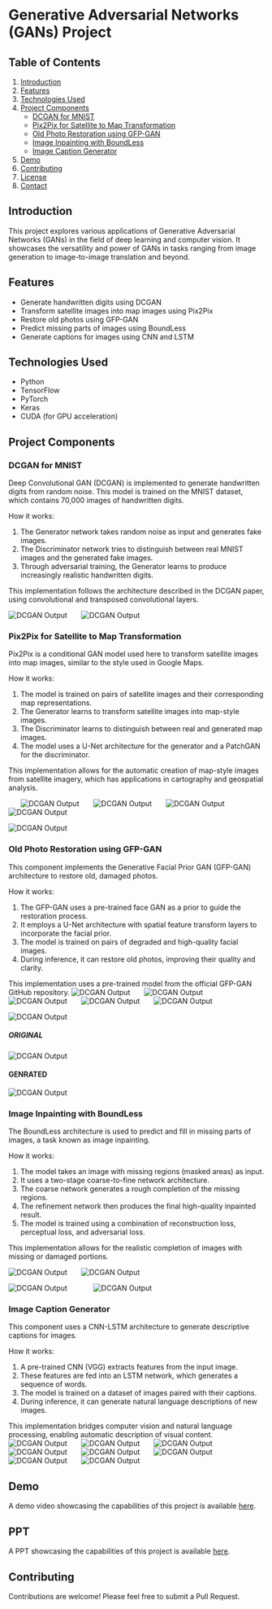 # Generative Adversarial Networks (GANs) Project

## Table of Contents
1. [Introduction](#introduction)
2. [Features](#features)
3. [Technologies Used](#technologies-used)
4. [Project Components](#project-components)
   - [DCGAN for MNIST](#dcgan-for-mnist)
   - [Pix2Pix for Satellite to Map Transformation](#pix2pix-for-satellite-to-map-transformation)
   - [Old Photo Restoration using GFP-GAN](#old-photo-restoration-using-gfp-gan)
   - [Image Inpainting with BoundLess](#image-inpainting-with-boundless)
   - [Image Caption Generator](#image-caption-generator)
5. [Demo](#demo)
6. [Contributing](#contributing)
7. [License](#license)
8. [Contact](#contact)

## Introduction

This project explores various applications of Generative Adversarial Networks (GANs) in the field of deep learning and computer vision. It showcases the versatility and power of GANs in tasks ranging from image generation to image-to-image translation and beyond.

## Features

- Generate handwritten digits using DCGAN
- Transform satellite images into map images using Pix2Pix
- Restore old photos using GFP-GAN
- Predict missing parts of images using BoundLess
- Generate captions for images using CNN and LSTM

## Technologies Used

- Python
- TensorFlow
- PyTorch
- Keras
- CUDA (for GPU acceleration)

## Project Components

### DCGAN for MNIST

Deep Convolutional GAN (DCGAN) is implemented to generate handwritten digits from random noise. This model is trained on the MNIST dataset, which contains 70,000 images of handwritten digits.

How it works:
1. The Generator network takes random noise as input and generates fake images.
2. The Discriminator network tries to distinguish between real MNIST images and the generated fake images.
3. Through adversarial training, the Generator learns to produce increasingly realistic handwritten digits.

This implementation follows the architecture described in the DCGAN paper, using convolutional and transposed convolutional layers.

![DCGAN Output](./Number%20Genrator/WGAN1.png)
&nbsp;
&nbsp;
&nbsp;
![DCGAN Output](./Number%20Genrator/WGAN2.png)
&nbsp;
&nbsp;
&nbsp;
<!-- ![DCGAN Output](./Number%20Genrator/DCGAN.png) -->
<!-- ![DCGAN Output](./Number%20Genrator/) -->




### Pix2Pix for Satellite to Map Transformation

Pix2Pix is a conditional GAN model used here to transform satellite images into map images, similar to the style used in Google Maps.

How it works:
1. The model is trained on pairs of satellite images and their corresponding map representations.
2. The Generator learns to transform satellite images into map-style images.
3. The Discriminator learns to distinguish between real and generated map images.
4. The model uses a U-Net architecture for the generator and a PatchGAN for the discriminator.

This implementation allows for the automatic creation of map-style images from satellite imagery, which has applications in cartography and geospatial analysis.
<!-- ![DCGAN Output](./Pix2pix/Discriminator.png)
&nbsp;
&nbsp;
&nbsp;
![DCGAN Output](./Pix2pix/genrator.png)
&nbsp;
&nbsp;
&nbsp;
![DCGAN Output](./Pix2pix/model.png) -->
&nbsp;
&nbsp;
&nbsp;
![DCGAN Output](./Pix2pix/result.png)
&nbsp;
&nbsp;
&nbsp;
![DCGAN Output](./Pix2pix/result2.png)
&nbsp;
&nbsp;
&nbsp;
![DCGAN Output](./Pix2pix/result3.png)
&nbsp;
&nbsp;
&nbsp;
![DCGAN Output](./Pix2pix/result_pix2pix_step_0%20(1).png)
&nbsp;
&nbsp;
&nbsp;
<!-- ![DCGAN Output](./Pix2pix/result_pix2pix_step_39000.png) -->
![DCGAN Output](./Pix2pix/Screenshot%20from%202024-07-11%2019-49-29.png)
&nbsp;
&nbsp;
&nbsp;
<!-- ![DCGAN Output](./Pix2pix/Screenshot%20from%202024-07-11%2019-54-48.png) -->

### Old Photo Restoration using GFP-GAN

This component implements the Generative Facial Prior GAN (GFP-GAN) architecture to restore old, damaged photos.

How it works:
1. The GFP-GAN uses a pre-trained face GAN as a prior to guide the restoration process.
2. It employs a U-Net architecture with spatial feature transform layers to incorporate the facial prior.
3. The model is trained on pairs of degraded and high-quality facial images.
4. During inference, it can restore old photos, improving their quality and clarity.

This implementation uses a pre-trained model from the official GFP-GAN GitHub repository.
![DCGAN Output](./GFP-GANPhotoRestoration/results/cmp/1_00.png)
&nbsp;
&nbsp;
&nbsp;
![DCGAN Output](./GFP-GANPhotoRestoration/results/cmp/1_01.png)
&nbsp;
&nbsp;
&nbsp;
![DCGAN Output](./GFP-GANPhotoRestoration/results/cmp/2_00.png)
&nbsp;
&nbsp;
&nbsp;
![DCGAN Output](./GFP-GANPhotoRestoration/results/cmp/2_01.png)
&nbsp;
&nbsp;
&nbsp;
![DCGAN Output](./GFP-GANPhotoRestoration/results/cmp/2_03.png)
&nbsp;
&nbsp;
&nbsp;


![DCGAN Output](./GFP-GANPhotoRestoration/results/cmp/6_00.png)
&nbsp;
&nbsp;
&nbsp;


##### ORIGINAL
![DCGAN Output](./GFP-GANPhotoRestoration/test/2.jpeg)
&nbsp;
&nbsp;
&nbsp;

#### GENRATED
![DCGAN Output](./GFP-GANPhotoRestoration/results/restored_imgs/2.jpeg)
&nbsp;
&nbsp;
&nbsp;




### Image Inpainting with BoundLess

The BoundLess architecture is used to predict and fill in missing parts of images, a task known as image inpainting.

How it works:
1. The model takes an image with missing regions (masked areas) as input.
2. It uses a two-stage coarse-to-fine network architecture.
3. The coarse network generates a rough completion of the missing regions.
4. The refinement network then produces the final high-quality inpainted result.
5. The model is trained using a combination of reconstruction loss, perceptual loss, and adversarial loss.

This implementation allows for the realistic completion of images with missing or damaged portions.
<!-- ![DCGAN Output](./Boundless/BoundlessTest.jpg) -->
<!-- &nbsp;
&nbsp;
&nbsp; -->

![DCGAN Output](./Boundless/Result.png)
&nbsp;
&nbsp;
&nbsp;
![DCGAN Output](./Boundless/result2.png)
&nbsp;
&nbsp;
&nbsp;

![DCGAN Output](./Boundless/ressult3.png)
&nbsp;
&nbsp;
&nbsp;
&nbsp;
&nbsp;
&nbsp;
![DCGAN Output](./Boundless/result4.png)
<!-- &nbsp;
&nbsp;
&nbsp;
![DCGAN Output](./Boundless/test2.jpeg)
&nbsp;
&nbsp;
&nbsp;
![DCGAN Output](./Boundless/test4.jpeg)
&nbsp;
&nbsp;
&nbsp;
![DCGAN Output](./Boundless/test3.jpeg) -->



### Image Caption Generator

This component uses a CNN-LSTM architecture to generate descriptive captions for images.

How it works:
1. A pre-trained CNN  (VGG) extracts features from the input image.
2. These features are fed into an LSTM network, which generates a sequence of words.
3. The model is trained on a dataset of images paired with their captions.
4. During inference, it can generate natural language descriptions of new images.

This implementation bridges computer vision and natural language processing, enabling automatic description of visual content.
![DCGAN Output](./ImageCaptionGenrator/Results/)
&nbsp;
&nbsp;
&nbsp;
![DCGAN Output](./ImageCaptionGenrator/Results/Screenshot%20from%202024-07-11%2020-45-56.png)
&nbsp;
&nbsp;
&nbsp;
![DCGAN Output](./ImageCaptionGenrator/Results/Screenshot%20from%202024-07-11%2020-46-27.png)
&nbsp;
&nbsp;
&nbsp;
![DCGAN Output](./ImageCaptionGenrator/Results/Screenshot%20from%202024-07-11%2020-46-39.png)
&nbsp;
&nbsp;
&nbsp;
![DCGAN Output](./ImageCaptionGenrator/Results/Screenshot%20from%202024-07-11%2020-46-51.png)
&nbsp;
&nbsp;
&nbsp;
![DCGAN Output](./ImageCaptionGenrator/Results/Screenshot%20from%202024-07-11%2020-47-03.png)
&nbsp;
&nbsp;
&nbsp;
![DCGAN Output](./ImageCaptionGenrator/Results/Screenshot%20from%202024-07-11%2020-47-23.png)
&nbsp;
&nbsp;
&nbsp;
![DCGAN Output](./ImageCaptionGenrator/Results/Screenshot%20from%202024-07-11%2020-47-38.png)


## Demo

A demo video showcasing the capabilities of this project is available [here](https://drive.google.com/drive/folders/1-ENucFn7FZIuYRgJYoygiwbuJRULnjxJ?usp=drive_link).

## PPT

A PPT showcasing the capabilities of this project is available [here](link_to_demo_video).

## Contributing

Contributions are welcome! Please feel free to submit a Pull Request.

